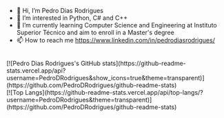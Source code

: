 - 👋 Hi, I’m Pedro Dias Rodrigues
- 👀 I’m interested in Python, C# and C++ 
- 🌱 I’m currently learning Computer Science and Engineering at Instituto Superior Técnico and aim to enroll in a Master's degree
- 📫 How to reach me https://www.linkedin.com/in/pedrodiasrodrigues/
<br/>
[![Pedro Dias Rodrigues's GitHub stats](https://github-readme-stats.vercel.app/api?username=PedroDRodrigues&show_icons=true&theme=transparent)](https://github.com/PedroDRodrigues/github-readme-stats)
<br/>
[![Top Langs](https://github-readme-stats.vercel.app/api/top-langs/?username=PedroDRodrigues&theme=transparent)](https://github.com/PedroDRodrigues/github-readme-stats)
